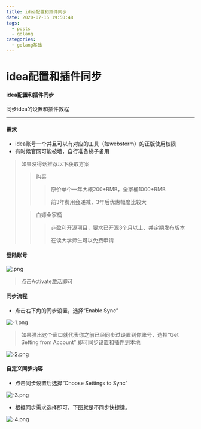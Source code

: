```yaml
---
title: idea配置和插件同步
date: 2020-07-15 19:50:48
tags:
  - posts
  - golang
categories:
  - golang基础
---
```

# idea配置和插件同步

#### idea配置和插件同步

同步idea的设置和插件教程

---

#### 需求

* idea账号一个并且可以有对应的工具（如webstorm）的正版使用权限
* 有时候官网可能被墙，自行准备梯子备用
> 如果没得话推荐以下获取方案
> 
> > 购买
> > > 原价单个一年大概200+RMB，全家桶1000+RMB
> > >
> > > 前3年费用会递减，3年后优惠幅度比较大
> > >
> > >
> 
> >  白嫖全家桶
> > >
> > >
> > > 非盈利开源项目，要求已开源3个月以上、并定期发布版本
> > >
> > >
> > > 在读大学师生可以免费申请

#### 登陆账号

![.png](/image/idea配置和插件同步/-1.png)

> 点击Activate激活即可

#### 同步流程

* 点击右下角的同步设置，选择“Enable Sync”

![-1.png](/image/idea配置和插件同步/0.png)
> 如果弹出这个窗口就代表你之前已经同步过设置到你账号，选择“Get Setting from Account” 即可同步设置和插件到本地

![-2.png](/image/idea配置和插件同步/-2.png)

#### 自定义同步内容

* 点击同步设置后选择“Choose Settings to Sync”

![-3.png](/image/idea配置和插件同步/-3.png)

* 根据同步需求选择即可，下图就是不同步快捷键。

![-4.png](/image/idea配置和插件同步/-4.png)
